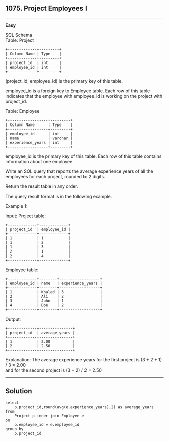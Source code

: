 ## 1075. Project Employees I
---  
**Easy**

SQL Schema  
Table: Project
```
+-------------+---------+
| Column Name | Type    |
+-------------+---------+
| project_id  | int     |
| employee_id | int     |
+-------------+---------+
```
(project_id, employee_id) is the primary key of this table.     

employee_id is a foreign key to Employee table.
Each row of this table indicates that the employee with employee_id is working on the project with project_id.
 

Table: Employee
```
+------------------+---------+
| Column Name      | Type    |
+------------------+---------+
| employee_id      | int     |
| name             | varchar |
| experience_years | int     |
+------------------+---------+
```
employee_id is the primary key of this table.
Each row of this table contains information about one employee.
 

Write an SQL query that reports the average experience years of all the employees for each project, rounded to 2 digits.

Return the result table in any order.

The query result format is in the following example.

 

Example 1:

Input: 
Project table:
```
+-------------+-------------+
| project_id  | employee_id |
+-------------+-------------+
| 1           | 1           |
| 1           | 2           |
| 1           | 3           |
| 2           | 1           |
| 2           | 4           |
+-------------+-------------+
```
Employee table:
```
+-------------+--------+------------------+
| employee_id | name   | experience_years |
+-------------+--------+------------------+
| 1           | Khaled | 3                |
| 2           | Ali    | 2                |
| 3           | John   | 1                |
| 4           | Doe    | 2                |
+-------------+--------+------------------+
```
Output: 
```
+-------------+---------------+
| project_id  | average_years |
+-------------+---------------+
| 1           | 2.00          |
| 2           | 2.50          |
+-------------+---------------+
```
Explanation: The average experience years for the first project is (3 + 2 + 1) / 3 = 2.00    
and for the second project is (3 + 2) / 2 = 2.50

---
## Solution
```
select
    p.project_id,round(avg(e.experience_years),2) as average_years
from   
    Project p inner join Employee e
on
    p.employee_id = e.employee_id
group by
    p.project_id
```
